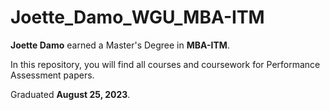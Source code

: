 # Joette_Damo_WGU_MBA-ITM

**Joette Damo** earned a Master's Degree in **MBA-ITM**. 

In this repository, you will find all courses and coursework for Performance Assessment papers. 

Graduated **August 25, 2023**.

